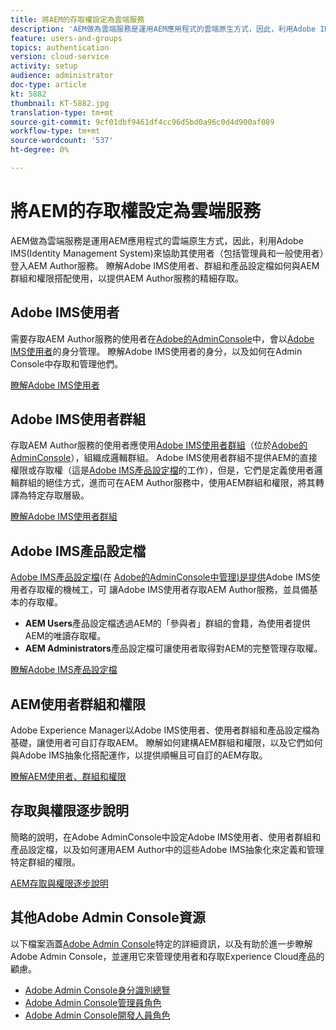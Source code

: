 ```yaml
---
title: 將AEM的存取權設定為雲端服務
description: 'AEM做為雲端服務是運用AEM應用程式的雲端原生方式，因此，利用Adobe IMS(Identity Management System)來協助管理員和一般使用者登入AEM Author服務。 瞭解Adobe IMS使用者、使用者群組和產品設定檔如何與AEM群組和權限搭配使用，以提供AEM Author的特定存取權。  '
feature: users-and-groups
topics: authentication
version: cloud-service
activity: setup
audience: administrator
doc-type: article
kt: 5882
thumbnail: KT-5882.jpg
translation-type: tm+mt
source-git-commit: 9cf01dbf9461df4cc96d5bd0a96c0d4d900af089
workflow-type: tm+mt
source-wordcount: '537'
ht-degree: 0%

---
```



# 將AEM的存取權設定為雲端服務

AEM做為雲端服務是運用AEM應用程式的雲端原生方式，因此，利用Adobe IMS(Identity Management System)來協助其使用者（包括管理員和一般使用者）登入AEM Author服務。 瞭解Adobe IMS使用者、群組和產品設定檔如何與AEM群組和權限搭配使用，以提供AEM Author服務的精細存取。

## Adobe IMS使用者

需要存取AEM Author服務的使用者在[Adobe的AdminConsole](https://adminconsole.adobe.com)中，會以[Adobe IMS使用者](https://helpx.adobe.com/tw/enterprise/using/set-up-identity.html)的身分管理。 瞭解Adobe IMS使用者的身分，以及如何在Admin Console中存取和管理他們。

[瞭解Adobe IMS使用者](./adobe-ims-users.md)

## Adobe IMS使用者群組

存取AEM Author服務的使用者應使用[Adobe IMS使用者群組](https://helpx.adobe.com/enterprise/using/user-groups.html)（位於[Adobe的AdminConsole](https://adminconsole.adobe.com)），組織成邏輯群組。 Adobe IMS使用者群組不提供AEM的直接權限或存取權（這是[Adobe IMS產品設定檔](#adobe-ims-product-profiles)的工作），但是，它們是定義使用者邏輯群組的絕佳方式，進而可在AEM Author服務中，使用AEM群組和權限，將其轉譯為特定存取層級。

[瞭解Adobe IMS使用者群組](./adobe-ims-user-groups.md)

## Adobe IMS產品設定檔

[Adobe IMS產品設定檔](https://helpx.adobe.com/enterprise/using/manage-permissions-and-roles.html)(在 [Adobe的AdminConsole中管理)是提供](https://adminconsole.adobe.com)Adobe IMS使用者存取權的機械工，可 [](#adobe-ims-users) 讓Adobe IMS使用者存取AEM Author服務，並具備基本的存取權。

+ __AEM Users__&#x200B;產品設定檔透過AEM的「參與者」群組的會籍，為使用者提供AEM的唯讀存取權。
+ __AEM Administrators__&#x200B;產品設定檔可讓使用者取得對AEM的完整管理存取權。

[瞭解Adobe IMS產品設定檔](./adobe-ims-product-profiles.md)

## AEM使用者群組和權限

Adobe Experience Manager以Adobe IMS使用者、使用者群組和產品設定檔為基礎，讓使用者可自訂存取AEM。 瞭解如何建構AEM群組和權限，以及它們如何與Adobe IMS抽象化搭配運作，以提供順暢且可自訂的AEM存取。

[瞭解AEM使用者、群組和權限](./aem-users-groups-and-permissions.md)

## 存取與權限逐步說明

簡略的說明，在Adobe AdminConsole中設定Adobe IMS使用者、使用者群組和產品設定檔，以及如何運用AEM Author中的這些Adobe IMS抽象化來定義和管理特定群組的權限。

[AEM存取與權限逐步說明](./walk-through.md)

## 其他Adobe Admin Console資源

以下檔案涵蓋[Adobe Admin Console](https://adminconsole.adobe.com)特定的詳細資訊，以及有助於進一步瞭解Adobe Admin Console，並運用它來管理使用者和存取Experience Cloud產品的顧慮。

+ [Adobe Admin Console身分識別總覽](https://helpx.adobe.com/enterprise/using/identity.html)
+ [Adobe Admin Console管理員角色](https://helpx.adobe.com/enterprise/using/admin-roles.html)
+ [Adobe Admin Console開發人員角色](https://helpx.adobe.com/enterprise/using/manage-developers.html)